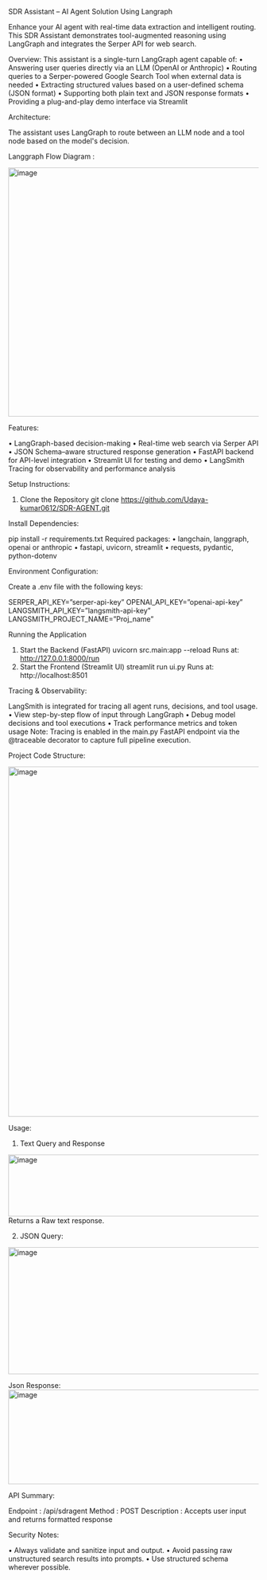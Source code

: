SDR Assistant – AI Agent Solution Using Langraph

Enhance your AI agent with real-time data extraction and intelligent routing. This SDR Assistant demonstrates tool-augmented reasoning using LangGraph and integrates the Serper API for web search.

Overview: 
This assistant is a single-turn LangGraph agent capable of:
•	Answering user queries directly via an LLM (OpenAI or Anthropic)
•	Routing queries to a Serper-powered Google Search Tool when external data is needed
•	Extracting structured values based on a user-defined schema (JSON format)
•	Supporting both plain text and JSON response formats
•	Providing a plug-and-play demo interface via Streamlit

Architecture:

The assistant uses LangGraph to route between an LLM node and a tool node based on the model's decision.

Langgraph Flow Diagram :

<img width="600" height="500" alt="image" src="https://github.com/user-attachments/assets/8d759d42-d52d-4b31-962d-3d1bceda39ef" />

Features:

•	LangGraph-based decision-making
•	Real-time web search via Serper API
•	JSON Schema–aware structured response generation
•	FastAPI backend for API-level integration
•	Streamlit UI for testing and demo
•	LangSmith Tracing for observability and performance analysis



Setup Instructions:

1.	Clone the Repository
git clone https://github.com/Udaya-kumar0612/SDR-AGENT.git

Install Dependencies:

pip install -r requirements.txt
Required packages:
•	langchain, langgraph, openai or anthropic
•	fastapi, uvicorn, streamlit
•	requests, pydantic, python-dotenv

Environment Configuration:

Create a .env file with the following keys:

SERPER_API_KEY=”serper-api-key”
OPENAI_API_KEY=”openai-api-key”
LANGSMITH_API_KEY=”langsmith-api-key”
LANGSMITH_PROJECT_NAME=”Proj_name”

Running the Application

1. Start the Backend (FastAPI)
uvicorn src.main:app --reload
Runs at: http://127.0.0.1:8000/run
2. Start the Frontend (Streamlit UI)
streamlit run ui.py
Runs at: http://localhost:8501

Tracing & Observability:

LangSmith is integrated for tracing all agent runs, decisions, and tool usage.
•	View step-by-step flow of input through LangGraph
•	Debug model decisions and tool executions
•	Track performance metrics and token usage
Note: Tracing is enabled in the main.py FastAPI endpoint via the @traceable decorator to capture full pipeline execution.

Project Code Structure:
	 
<img width="909" height="703" alt="image" src="https://github.com/user-attachments/assets/11d32c6b-df67-4a29-aff0-b597a082d826" />


Usage:
1.	Text Query and Response
   <img width="940" height="124" alt="image" src="https://github.com/user-attachments/assets/3287ae70-e6f2-4d27-a5f1-4dbccac0703a" />
  Returns a Raw text response.

2.	JSON Query:
   <img width="1028" height="255" alt="image" src="https://github.com/user-attachments/assets/14d69021-269e-413a-a594-0ec787b0814a" />

   
  Json Response:
  <img width="943" height="190" alt="image" src="https://github.com/user-attachments/assets/e9c4e8fd-b9ea-411b-adeb-8e01e71f6a03" />

 

API Summary:

Endpoint :  /api/sdragent
Method : POST
Description : Accepts user input and returns formatted response

Security Notes:

•	Always validate and sanitize input and output.
•	Avoid passing raw unstructured search results into prompts.
•	Use structured schema wherever possible.	  
	





